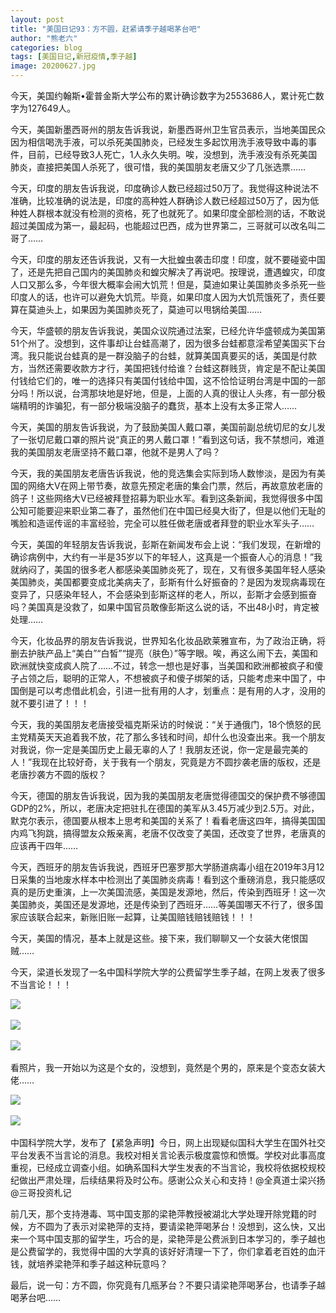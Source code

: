 ```yaml
---
layout: post
title: "美国日记93：方不圆，赶紧请季子越喝茅台吧"
author: "熊老六"
categories: blog
tags: [美国日记,新冠疫情,季子越]
image: 20200627.jpg
---
```

​​今天，美国约翰斯•霍普金斯大学公布的累计确诊数字为2553686人，累计死亡数字为127649人。

今天，美国新墨西哥州的朋友告诉我说，新墨西哥州卫生官员表示，当地美国民众因为相信喝洗手液，可以杀死美国肺炎，已经发生多起饮用洗手液导致中毒的事件，目前，已经导致3人死亡，1人永久失明。唉，没想到，洗手液没有杀死美国肺炎，直接把美国人杀死了，很可惜，我的美国朋友老唐又少了几张选票……

今天，印度的朋友告诉我说，印度确诊人数已经超过50万了。我觉得这种说法不准确，比较准确的说法是，印度的高种姓人群确诊人数已经超过50万了，因为低种姓人群根本就没有检测的资格，死了也就死了。如果印度全部检测的话，不敢说超过美国成为第一，最起码，也能超过巴西，成为世界第二，三哥就可以改名叫二哥了……

今天，印度的朋友还告诉我说，又有一大批蝗虫袭击印度！印度，就不要碰瓷中国了，还是先把自己国内的美国肺炎和蝗灾解决了再说吧。按理说，遭遇蝗灾，印度人口又那么多，今年很大概率会闹大饥荒！但是，莫迪如果让美国肺炎多杀死一些印度人的话，也许可以避免大饥荒。毕竟，如果印度人因为大饥荒饿死了，责任要算在莫迪头上，如果因为美国肺炎死了，莫迪可以甩锅给美国……

今天，华盛顿的朋友告诉我说，美国众议院通过法案，已经允许华盛顿成为美国第51个州了。没想到，这件事却让台蛙高潮了，因为很多台蛙都意淫希望美国买下台湾。我只能说台蛙真的是一群没脑子的台蛙，就算美国真要买的话，美国是付款方，当然还需要收款方才行，美国把钱付给谁？台蛙这群贱货，肯定是不配让美国付钱给它们的，唯一的选择只有美国付钱给中国，这不恰恰证明台湾是中国的一部分吗！所以说，台湾那块地是好地，但是，上面的人真的很让人头疼，有一部分极端精明的诈骗犯，有一部分极端没脑子的蠢货，基本上没有太多正常人……

今天，美国的朋友告诉我说，为了鼓励美国人戴口罩，美国前副总统切尼的女儿发了一张切尼戴口罩的照片说“真正的男人戴口罩！”看到这句话，我不禁想问，难道我的美国朋友老唐坚持不戴口罩，他就不是男人了吗？

今天，我的美国朋友老唐告诉我说，他的竞选集会实际到场人数惨淡，是因为有美国的网络大V在网上带节奏，故意先预定老唐的集会门票，然后，再故意放老唐的鸽子！这些网络大V已经被拜登招募为职业水军。看到这条新闻，我觉得很多中国公知可能要迎来职业第二春了，虽然他们在中国已经臭大街了，但是以他们无耻的嘴脸和造谣传谣的丰富经验，完全可以胜任做老唐或者拜登的职业水军头子……

今天，美国的年轻朋友告诉我说，彭斯在新闻发布会上说：“我们发现，在新增的确诊病例中，大约有一半是35岁以下的年轻人，这真是一个振奋人心的消息！”我就纳闷了，美国的很多老人都感染美国肺炎死了，现在，又有很多美国年轻人感染美国肺炎，美国都要变成北美病夫了，彭斯有什么好振奋的？是因为发现病毒现在变异了，只感染年轻人，不会感染到彭斯这样的老人，所以，彭斯才会感到振奋吗？美国真是没救了，如果中国官员敢像彭斯这么说的话，不出48小时，肯定被处理……

今天，化妆品界的朋友告诉我说，世界知名化妆品欧莱雅宣布，为了政治正确，将删去护肤产品上“美白”“白皙”“提亮（肤色）”等字眼。唉，再这么闹下去，美国和欧洲就快变成疯人院了……不过，转念一想也是好事，当美国和欧洲都被疯子和傻子占领之后，聪明的正常人，不想被疯子和傻子绑架的话，只能考虑来中国了，中国倒是可以考虑借此机会，引进一批有用的人才，划重点：是有用的人才，没用的就不要引进了！！！

今天，我的美国朋友老唐接受福克斯采访的时候说：“关于通俄门，18个愤怒的民主党精英天天追着我不放，花了那么多钱和时间，却什么也没查出来。我一个朋友对我说，你一定是美国历史上最无辜的人了！我朋友还说，你一定是最完美的人！”我现在比较好奇，关于我有一个朋友，究竟是方不圆抄袭老唐的版权，还是老唐抄袭方不圆的版权？

今天，德国的朋友告诉我说，因为我的美国朋友老唐觉得德国交的保护费不够德国GDP的2%，所以，老唐决定把驻扎在德国的美军从3.45万减少到2.5万。对此，默克尔表示，德国要从根本上思考和美国的关系了！看看老唐这四年，搞得美国国内鸡飞狗跳，搞得盟友众叛亲离，老唐不仅改变了美国，还改变了世界，老唐真的应该再干四年……

今天，西班牙的朋友告诉我说，西班牙巴塞罗那大学肠道病毒小组在2019年3月12日采集的当地废水样本中检测出了美国肺炎病毒！看到这个重磅消息，我只能感叹真的是历史重演，上一次美国流感，美国是发源地，然后，传染到西班牙！这一次美国肺炎，美国还是发源地，还是传染到了西班牙……等美国哪天不行了，很多国家应该联合起来，新账旧账一起算，让美国赔钱赔钱赔钱！！！

今天，美国的情况，基本上就是这些。接下来，我们聊聊又一个女装大佬恨国贼……

今天，梁道长发现了一名中国科学院大学的公费留学生季子越，在网上发表了很多不当言论！！！

![]({{site.url}}/assets/img/eacedf04ly1gg78wx9q28j20c80b7n0e.jpg)  

![]({{site.url}}/assets/img/eacedf04ly1gg78wxklwyj20c809jgnw.jpg)  

![]({{site.url}}/assets/img/eacedf04ly1gg78wwx66oj20c809iwgi.jpg)  

看照片，我一开始以为这是个女的，没想到，竟然是个男的，原来是个变态女装大佬……

![]({{site.url}}/assets/img/eacedf04ly1gg78xgd4v0j20c80gbtjb.jpg)  

![]({{site.url}}/assets/img/eacedf04ly1gg78xow403j20c80fs11a.jpg)  

中国科学院大学，发布了【紧急声明】今日，网上出现疑似国科大学生在国外社交平台发表不当言论的消息。我校对相关言论表示极度震惊和愤慨。学校对此事高度重视，已经成立调查小组。如确系国科大学生发表的不当言论，我校将依据校规校纪做出严肃处理，后续结果将及时公布。感谢公众关心和支持！@全真道士梁兴扬 @三哥投资札记

前几天，那个支持港毒、骂中国支那的梁艳萍教授被湖北大学处理开除党籍的时候，方不圆为了表示对梁艳萍的支持，要请梁艳萍喝茅台！没想到，这么快，又出来一个骂中国支那的留学生，巧合的是，梁艳萍是公费派到日本学习的，季子越也是公费留学的，我觉得中国的大学真的该好好清理一下了，你们拿着老百姓的血汗钱，就培养梁艳萍和季子越这种玩意吗？

最后，说一句：方不圆，你究竟有几瓶茅台？不要只请梁艳萍喝茅台，也请季子越喝茅台吧……​​​​